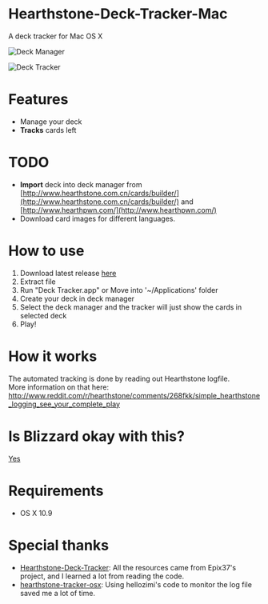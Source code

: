 Hearthstone-Deck-Tracker-Mac 
===========
A deck tracker for Mac OS X

![Deck Manager](https://cloud.githubusercontent.com/assets/553783/8147438/d67db95c-129c-11e5-977b-fa467669bb83.png)

![Deck Tracker](https://cloud.githubusercontent.com/assets/553783/5791437/0cbdc62e-9f11-11e4-9b8e-24ba2e874fca.png)

Features
=========
- Manage your deck 
- **Tracks** cards left

TODO
=========
- **Import** deck into deck manager from [http://www.hearthstone.com.cn/cards/builder/](http://www.hearthstone.com.cn/cards/builder/) and [http://www.hearthpwn.com/](http://www.hearthpwn.com/)
- Download card images for different languages.

How to use
===========

1) Download latest release [here](https://github.com/Jeswang/Hearthstone-Deck-Tracker-Mac/releases)   
2) Extract file   
3) Run "Deck Tracker.app" or Move into '~/Applications' folder
4) Create your deck in deck manager
5) Select the deck manager and the tracker will just show the cards in selected deck   
6) Play!

How it works
=============
The automated tracking is done by reading out Hearthstone logfile.  
More information on that here:  
http://www.reddit.com/r/hearthstone/comments/268fkk/simple_hearthstone_logging_see_your_complete_play

Is Blizzard okay with this?
=============
[Yes](https://twitter.com/bdbrode/status/511151446038179840)

Requirements
=============
- OS X 10.9

Special thanks
=========
- [Hearthstone-Deck-Tracker](https://github.com/Epix37/Hearthstone-Deck-Tracker): All the resources came from Epix37's project, and I learned a lot from reading the code.
- [hearthstone-tracker-osx](https://github.com/hellozimi/hearthstone-tracker-osx): Using hellozimi's code to monitor the log file saved me a lot of time.
